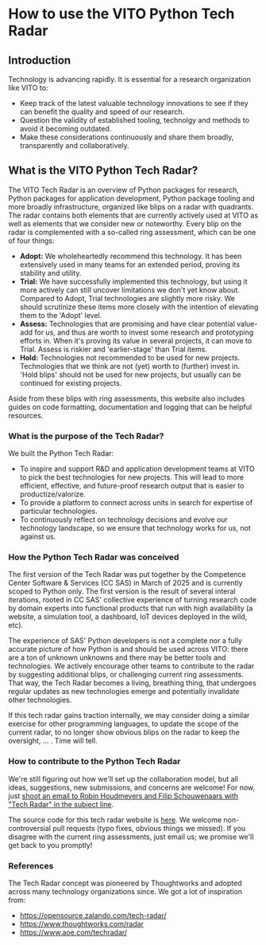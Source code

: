 # How to use the VITO Python Tech Radar

## Introduction

Technology is advancing rapidly. It is essential for a research organization like VITO to:

- Keep track of the latest valuable technology innovations to see if they can benefit the quality and speed of our research.
- Question the validity of established tooling, technolgy and methods to avoid it becoming outdated.
- Make these considerations continuously and share them broadly, transparently and collaboratively.

## What is the VITO Python Tech Radar?

The VITO Tech Radar is an overview of Python packages for research, Python packages for application development, Python package tooling and more broadly infrastructure, organized like blips on a radar with quadrants.
The radar contains both elements that are currently actively used at VITO as well as elements that we consider new or noteworthy. Every blip on the radar is complemented with a so-called ring assessment, which can be one of four things:

- **Adopt:** We wholeheartedly recommend this technology. It has been extensively used in many teams for an extended period, proving its stability and utility.
- **Trial:** We have successfully implemented this technology, but using it more actively can still uncover limitations we don't yet know about. Compared to Adopt, Trial technologies are slightly more risky. We should scrutinize these items more closely with the intention of elevating them to the 'Adopt' level.
- **Assess:** Technologies that are promising and have clear potential value-add for us, and thus are worth to invest some research and prototyping efforts in. When it's proving its value in several projects, it can move to Trial. Assess is riskier and 'earlier-stage' than Trial items.
- **Hold:** Technologies not recommended to be used for new projects. Technologies that we think are not (yet) worth to (further) invest in. 'Hold blips' should not be used for new projects, but usually can be continued for existing projects.

Aside from these blips with ring assessments, this website also includes guides on code formatting, documentation and logging that can be helpful resources.

### What is the purpose of the Tech Radar?

We built the Python Tech Radar:

- To inspire and support R&D and application development teams at VITO to pick the best technologies for new projects. This will lead to more efficient, effective, and future-proof research output that is easier to productize/valorize.
- To provide a platform to connect across units in search for expertise of particular technologies.
- To continuously reflect on technology decisions and evolve our technology landscape, so we ensure that technology works for us, not against us.

### How the Python Tech Radar was conceived

The first version of the Tech Radar was put together by the Competence Center Software & Services (CC SAS) in March of 2025 and is currently scoped to Python only. The first version is the result of several interal iterations, rooted in CC SAS' collective experience of turning research code by domain experts into functional products that run with high availability (a website, a simulation tool, a dashboard, IoT devices deployed in the wild, etc).

The experience of SAS' Python developers is not a complete nor a fully accurate picture of how Python is and should be used across VITO: there are a ton of unknown unknowns and there may be better tools and technologies. We actively encourage other teams to contribute to the radar by suggesting additional blips, or challenging current ring assessments. That way, the Tech Radar becomes a living, breathing thing, that undergoes regular updates as new technologies emerge and potentially invalidate other technologies.

If this tech radar gains traction internally, we may consider doing a similar exercise for other programming languages, to update the scope of the current radar, to no longer show obvious blips on the radar to keep the oversight, ... . Time will tell.

### How to contribute to the Python Tech Radar

We're still figuring out how we'll set up the collaboration model, but all ideas, suggestions, new submissions, and concerns are welcome! For now, just [shoot an email to Robin Houdmeyers and Filip Schouwenaars with "Tech Radar" in the subject line](mailto:robin.houdmeyers@vito.be;filip.schouwenaars@vito.be?subject=Tech%20Radar).

The source code for this tech radar website is [here](https://git.vito.be/projects/CODEFLOW/repos/techradar-website/browse). We welcome non-controversial pull requests (typo fixes, obvious things we missed). If you disagree with the current ring assessments, just email us; we promise we'll get back to you promptly!

### References

The Tech Radar concept was pioneered by Thoughtworks and adopted across many technology organizations since. We got a lot of inspiration from:

- https://opensource.zalando.com/tech-radar/
- https://www.thoughtworks.com/radar
- https://www.aoe.com/techradar/
